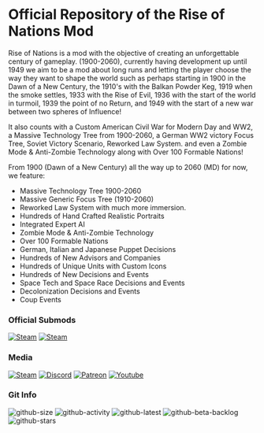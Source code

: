 
# Official Repository of the Rise of Nations Mod
Rise of Nations is a mod with the objective of creating an unforgettable century of gameplay. (1900-2060), currently having development up until 1949 we aim to be a mod about long runs and letting the player choose the way they want to shape the world such as perhaps starting in 1900 in the Dawn of a New Century, the 1910's with the Balkan Powder Keg, 1919 when the smoke settles, 1933 with the Rise of Evil, 1936 with the start of the world in turmoil, 1939 the point of no Return, and 1949 with the start of a new war between two spheres of Influence!

It also counts with a Custom American Civil War for Modern Day and WW2, a Massive Technology Tree  from 1900-2060, a German WW2 victory Focus Tree, Soviet Victory Scenario, Reworked Law System.
and even a  Zombie Mode & Anti-Zombie Technology along with Over 100 Formable Nations!

From 1900 (Dawn of a New Century) all the way up to 2060 (MD) for now, we feature:

- Massive Technology Tree 1900-2060
- Massive Generic Focus Tree (1910-2060)
- Reworked Law System with much more immersion.
- Hundreds of Hand Crafted Realistic Portraits
- Integrated Expert AI
- Zombie Mode & Anti-Zombie Technology
- Over 100 Formable Nations
- German, Italian and Japanese Puppet Decisions
- Hundreds of New Advisors and Companies
- Hundreds of Unique Units with Custom Icons
- Hundreds of New Decisions and Events
- Space Tech and Space Race Decisions and Events
- Decolonization Decisions and Events
- Coup Events

### Official Submods
[![Steam][vanilla-map-icon]][vanilla-map] [![Steam][darker-map-icon]][darker-map]

### Media
[![Steam][steam-badge]][steam-link]   [![Discord][discord-badge]][discord-link]   [![Patreon][patreon-badge]][patreon-link]   [![Youtube][youtube-badge]][youtube-link]

### Git Info
![github-size]  ![github-activity] ![github-latest] ![github-beta-backlog] ![github-stars]

[vanilla-map]: https://steamcommunity.com/sharedfiles/filedetails/?id=3306859090
[vanilla-map-icon]: https://steamuserimages-a.akamaihd.net/ugc/2492264950606248665/96251C4E163EDCD9FD8A0CC67F2208ED94888B5E/?imw=100&imh=100&ima=fit&impolicy=Letterbox&imcolor=%23000000&letterbox=false
[darker-map]: https://steamcommunity.com/sharedfiles/filedetails/?id=3419050267
[darker-map-icon]: https://steamuserimages-a.akamaihd.net/ugc/20930512564213870/03D9A84B06E2862E5BDCE12C180504295CCD1295/?imw=100&imh=100&ima=fit&impolicy=Letterbox&imcolor=%23000000&letterbox=false

[patreon-badge]: https://img.shields.io/static/v1?label=Patreon&message=Donate&color=orange&logo=patreon&style=for-the-badge
[patreon-link]: http://patreon.com/RONMOD

[steam-badge]: https://img.shields.io/static/v1?label=Steam&message=Download&color=lightgrey&logo=steam&style=for-the-badge
[steam-link]: https://steamcommunity.com/sharedfiles/filedetails/?id=2026448968

[youtube-badge]: https://img.shields.io/static/v1?label=Youtube&message=Watch&color=red&logo=youtube&style=for-the-badge
[youtube-link]: https://www.youtube.com/channel/UCgWkliJFfrhy4yHePtkmrzw

[discord-badge]: https://img.shields.io/static/v1?label=Discord&message=Chat&color=blue&logo=discord&style=for-the-badge
[discord-link]: https://discord.gg/3VpWTnDn8B

[github-size]: https://img.shields.io/github/repo-size/stuffi3000/Rise-of-Nations?label=MOD%20SIZE&style=for-the-badge
[github-stars]: https://img.shields.io/github/stars/stuffi3000/Rise-of-Nations?style=for-the-badge

[github-latest]: https://img.shields.io/github/last-commit/stuffi3000/Rise-of-Nations?label=Latest%20Commit&color=blue&style=for-the-badge
[github-activity]: https://img.shields.io/github/commit-activity/m/stuffi3000/Rise-of-Nations?label=Team%20Activity&style=for-the-badge
[github-beta-backlog]: https://img.shields.io/github/commits-since/stuffi3000/Rise-of-Nations/1.6.1?label=Ahead%20Of%20Steam&style=for-the-badge&color=blue
[discord-link]: https://img.shields.io/discord/696379419895398411?color=lightgrey&label=DISCORD&style=for-the-badge
